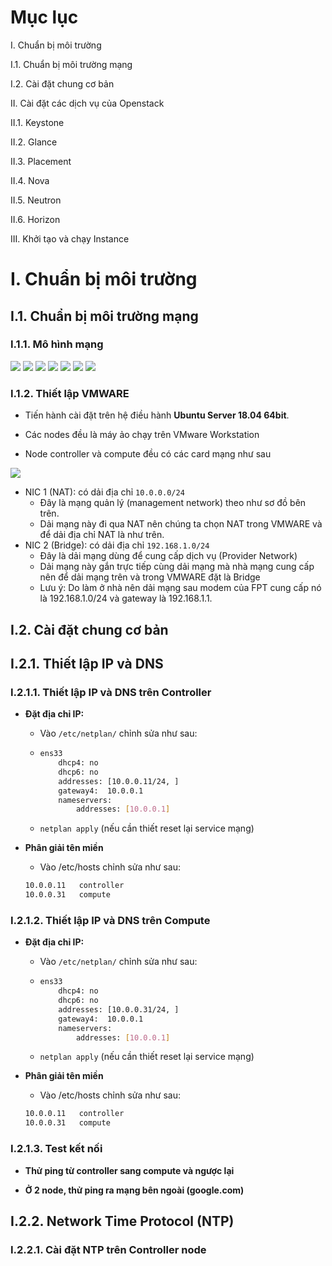 ﻿# Mục lục
I. Chuẩn bị môi trường

I.1. Chuẩn bị môi trường mạng

I.2. Cài đặt chung cơ bản

II. Cài đặt các dịch vụ của Openstack

II.1. Keystone

II.2. Glance

II.3. Placement

II.4. Nova

II.5. Neutron

II.6. Horizon

III. Khởi tạo và chạy Instance






# I. Chuẩn bị môi trường
## I.1. Chuẩn bị môi trường mạng 

### I.1.1. Mô hình mạng
<img src = "../Images/III. Dựng Openstack Stein/Overview/1.png">  

<img src = "../Images/III. Dựng Openstack Stein/Overview/2.png">  

<img src = "../Images/III. Dựng Openstack Stein/Overview/5.png">  

<img src = "../Images/III. Dựng Openstack Stein/Overview/6.png">  

<img src = "../Images/III. Dựng Openstack Stein/Overview/3.png">  

<img src = "../Images/III. Dựng Openstack Stein/Overview/4.png">  

<img src = "../Images/III. Dựng Openstack Stein/Overview/7.jpg">  

### I.1.2. Thiết lập VMWARE

-   Tiến hành cài đặt trên hệ điều hành  **Ubuntu Server 18.04 64bit**.
    
-   Các nodes đều là máy ảo chạy trên VMware Workstation
    
-   Node controller và compute đều có các card mạng như sau

<img src = "../Images/III. Dựng Openstack Stein/Overview/8.png">  

-   NIC 1 (NAT): có dải địa chỉ  `10.0.0.0/24`
	- Đây là mạng quản lý (management network) theo như sơ đồ bên trên.
	- Dải mạng này đi qua NAT nên chúng ta chọn NAT trong VMWARE và để dải địa chỉ NAT là như trên.
-   NIC 2 (Bridge): có dải địa chỉ  `192.168.1.0/24`
	- Đây là dải mạng dùng để cung cấp dịch vụ (Provider Network)
	- Dải mạng này gắn trực tiếp cùng dải mạng mà nhà mạng cung cấp nên để dải mạng trên và trong VMWARE đặt là Bridge
	- Lưu ý: Do làm ở nhà nên dải mạng sau modem của FPT cung cấp nó là 192.168.1.0/24 và gateway là 192.168.1.1. 

## I.2. Cài đặt chung cơ bản
## I.2.1. Thiết lập IP và DNS
### I.2.1.1. Thiết lập IP và DNS trên Controller
- **Đặt địa chỉ IP:**
	- Vào `/etc/netplan/` chỉnh sửa như sau:
	- ```sh ens33:				
      ens33
	      dhcp4: no
	      dhcp6: no
	      addresses: [10.0.0.11/24, ]
	      gateway4:  10.0.0.1
	      nameservers:
              addresses: [10.0.0.1]
        ```
	- `netplan apply` (nếu cần thiết reset lại service mạng)

- **Phân giải tên miền**
	- Vào /etc/hosts chỉnh sửa như sau:
	```sh 
	10.0.0.11	controller
	10.0.0.31	compute
	```

### I.2.1.2. Thiết lập IP và DNS trên Compute
- **Đặt địa chỉ IP:**
	- Vào `/etc/netplan/` chỉnh sửa như sau:
	- ```sh ens33:				
      ens33
	      dhcp4: no
	      dhcp6: no
	      addresses: [10.0.0.31/24, ]
	      gateway4:  10.0.0.1
	      nameservers:
              addresses: [10.0.0.1]
        ```
	- `netplan apply` (nếu cần thiết reset lại service mạng)

- **Phân giải tên miền**
	- Vào /etc/hosts chỉnh sửa như sau:
	```sh 
	10.0.0.11	controller
	10.0.0.31	compute
	```
### I.2.1.3. Test kết nối
- **Thử ping từ controller sang compute và ngược lại**

- **Ở 2 node, thử ping ra mạng bên ngoài (google.com)**


 ## I.2.2. Network Time Protocol (NTP)
 ### I.2.2.1. Cài đặt NTP trên Controller node
 





